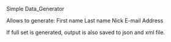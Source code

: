 Simple Data_Generator

Allows to generate: First name Last name Nick E-mail Address

If full set is generated, output is also saved to json and xml file.
